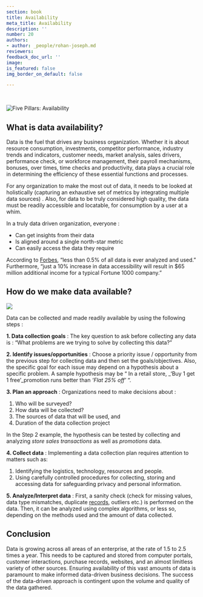 ```yaml
---
section: book
title: Availability
meta_title: Availability
description: ''
number: 20
authors:
- author: _people/rohan-joseph.md
reviewers:
feedback_doc_url: ''
image:
is_featured: false
img_border_on_default: false

---
```

‍

![Five Pillars: Availability](https://assets.website-files.com/5c197923e5851742d9bc835d/5c9e4637a95969133b7cdd12_five-pillars-1.png)

## **What is data availability?**

Data is the fuel that drives any business organization. Whether it is about resource consumption, investments, competitor performance, industry trends and indicators, customer needs, market analysis, sales drivers, performance check, or workforce management, their payroll mechanisms, bonuses, over times, time checks and productivity, data plays a crucial role in determining the efficiency of these essential functions and processes.

For any organization to make the most out of data, it needs to be looked at holistically (capturing an exhaustive set of metrics by integrating multiple data sources) . Also, for data to be truly considered high quality, the data must be readily accessible and locatable, for consumption by a user at a whim.

In a truly data driven organization, everyone :

* Can get insights from their data
* Is aligned around a single north-star metric
* Can easily access the data they require

According to [Forbes](https://www.forbes.com/sites/larrymyler/2017/07/11/better-data-quality-equals-higher-marketing-roi/#73d469c07b68), “less than 0.5% of all data is ever analyzed and used.” Furthermore, “just a 10% increase in data accessibility will result in $65 million additional income for a typical Fortune 1000 company.”

## **How do we make data available?**

![](https://assets.website-files.com/5c197923e5851742d9bc835d/5c9e4637af69dd05bf2e5d08_DA1.png)

Data can be collected and made readily available by using the following steps :

**1. Data collection goals** : The key question to ask before collecting any data is : “What problems are we trying to solve by collecting this data?”

**2. Identify issues/opportunities** : Choose a priority issue / opportunity from the previous step for collecting data and then set the goals/objectives. Also, the specific goal for each issue may depend on a hypothesis about a specific problem. A sample hypothesis may be “ In a retail store, _‘Buy 1 get 1 free’_promotion runs better than _‘Flat 25% off’_ “.

**3. Plan an approach** : Organizations need to make decisions about :

1. Who will be surveyed?
2. How data will be collected?
3. The sources of data that will be used, and
4. Duration of the data collection project

In the Step 2 example, the hypothesis can be tested by collecting and analyzing _store sales transactions_ as well as _promotions_ data.

**4. Collect data** : Implementing a data collection plan requires attention to matters such as:

1. Identifying the logistics, technology, resources and people.
2. Using carefully controlled procedures for collecting, storing and accessing data for safeguarding privacy and personal information.

**5. Analyze/Interpret data** : First, a sanity check (check for missing values, data type mismatches, duplicate [records](https://dataschool.com/glossary/database-record/), outliers etc.) is performed on the data. Then, it can be analyzed using complex algorithms, or less so, depending on the methods used and the amount of data collected.

## **Conclusion**

Data is growing across all areas of an enterprise, at the rate of 1.5 to 2.5 times a year. This needs to be captured and stored from computer portals, customer interactions, purchase records, websites, and an almost limitless variety of other sources. Ensuring availability of this vast amounts of data is paramount to make informed data-driven business decisions. The success of the data-driven approach is contingent upon the volume and quality of the data gathered.
